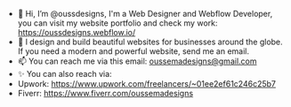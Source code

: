 - 👋 Hi, I’m @oussdesigns, I'm a Web Designer and Webflow Developer, you can visit my website portfolio and check my work: https://oussdesigns.webflow.io/
- 🌱 I design and build beautiful websites for businesses around the globe. If you need a modern and powerful website, send me an email.
- 📫 You can reach me via this email: oussemadesigns@gmail.com
- ✨ You can also reach via:
- Upwork: https://www.upwork.com/freelancers/~01ee2ef61c246c25b7
- Fiverr: https://www.fiverr.com/oussemadesigns
<!---
oussdesigns/oussdesigns is a ✨ special ✨ repository because its `README.md` (this file) appears on your GitHub profile.
You can click the Preview link to take a look at your changes.
--->
